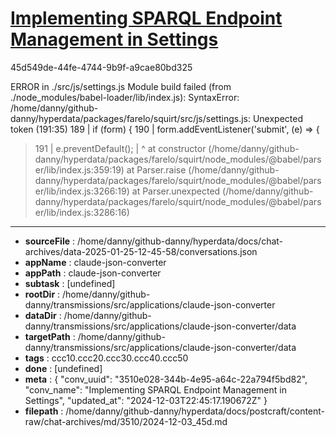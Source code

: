 # [Implementing SPARQL Endpoint Management in Settings](https://claude.ai/chat/3510e028-344b-4e95-a64c-22a794f5bd82)

45d549de-44fe-4744-9b9f-a9cae80bd325

ERROR in ./src/js/settings.js
Module build failed (from ./node_modules/babel-loader/lib/index.js):
SyntaxError: /home/danny/github-danny/hyperdata/packages/farelo/squirt/src/js/settings.js: Unexpected token (191:35)
  189 |         if (form) {
  190 |             form.addEventListener('submit', (e) => {
> 191 |                 e.preventDefault();
      |                                    ^
    at constructor (/home/danny/github-danny/hyperdata/packages/farelo/squirt/node_modules/@babel/parser/lib/index.js:359:19)
    at Parser.raise (/home/danny/github-danny/hyperdata/packages/farelo/squirt/node_modules/@babel/parser/lib/index.js:3266:19)
    at Parser.unexpected (/home/danny/github-danny/hyperdata/packages/farelo/squirt/node_modules/@babel/parser/lib/index.js:3286:16)

---

* **sourceFile** : /home/danny/github-danny/hyperdata/docs/chat-archives/data-2025-01-25-12-45-58/conversations.json
* **appName** : claude-json-converter
* **appPath** : claude-json-converter
* **subtask** : [undefined]
* **rootDir** : /home/danny/github-danny/transmissions/src/applications/claude-json-converter
* **dataDir** : /home/danny/github-danny/transmissions/src/applications/claude-json-converter/data
* **targetPath** : /home/danny/github-danny/transmissions/src/applications/claude-json-converter/data
* **tags** : ccc10.ccc20.ccc30.ccc40.ccc50
* **done** : [undefined]
* **meta** : {
  "conv_uuid": "3510e028-344b-4e95-a64c-22a794f5bd82",
  "conv_name": "Implementing SPARQL Endpoint Management in Settings",
  "updated_at": "2024-12-03T22:45:17.190672Z"
}
* **filepath** : /home/danny/github-danny/hyperdata/docs/postcraft/content-raw/chat-archives/md/3510/2024-12-03_45d.md